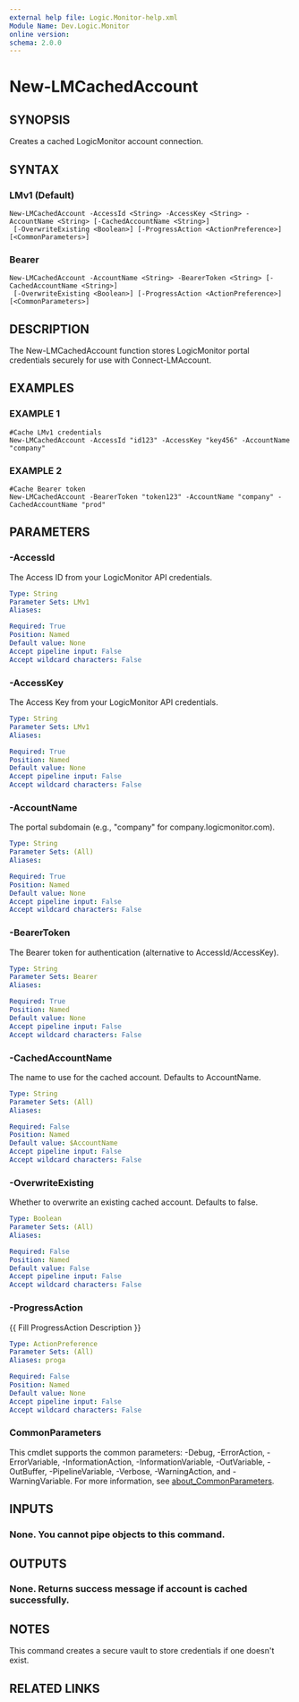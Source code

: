```yaml
---
external help file: Logic.Monitor-help.xml
Module Name: Dev.Logic.Monitor
online version:
schema: 2.0.0
---
```


# New-LMCachedAccount

## SYNOPSIS
Creates a cached LogicMonitor account connection.

## SYNTAX

### LMv1 (Default)
```
New-LMCachedAccount -AccessId <String> -AccessKey <String> -AccountName <String> [-CachedAccountName <String>]
 [-OverwriteExisting <Boolean>] [-ProgressAction <ActionPreference>] [<CommonParameters>]
```

### Bearer
```
New-LMCachedAccount -AccountName <String> -BearerToken <String> [-CachedAccountName <String>]
 [-OverwriteExisting <Boolean>] [-ProgressAction <ActionPreference>] [<CommonParameters>]
```

## DESCRIPTION
The New-LMCachedAccount function stores LogicMonitor portal credentials securely for use with Connect-LMAccount.

## EXAMPLES

### EXAMPLE 1
```
#Cache LMv1 credentials
New-LMCachedAccount -AccessId "id123" -AccessKey "key456" -AccountName "company"
```

### EXAMPLE 2
```
#Cache Bearer token
New-LMCachedAccount -BearerToken "token123" -AccountName "company" -CachedAccountName "prod"
```

## PARAMETERS

### -AccessId
The Access ID from your LogicMonitor API credentials.

```yaml
Type: String
Parameter Sets: LMv1
Aliases:

Required: True
Position: Named
Default value: None
Accept pipeline input: False
Accept wildcard characters: False
```

### -AccessKey
The Access Key from your LogicMonitor API credentials.

```yaml
Type: String
Parameter Sets: LMv1
Aliases:

Required: True
Position: Named
Default value: None
Accept pipeline input: False
Accept wildcard characters: False
```

### -AccountName
The portal subdomain (e.g., "company" for company.logicmonitor.com).

```yaml
Type: String
Parameter Sets: (All)
Aliases:

Required: True
Position: Named
Default value: None
Accept pipeline input: False
Accept wildcard characters: False
```

### -BearerToken
The Bearer token for authentication (alternative to AccessId/AccessKey).

```yaml
Type: String
Parameter Sets: Bearer
Aliases:

Required: True
Position: Named
Default value: None
Accept pipeline input: False
Accept wildcard characters: False
```

### -CachedAccountName
The name to use for the cached account.
Defaults to AccountName.

```yaml
Type: String
Parameter Sets: (All)
Aliases:

Required: False
Position: Named
Default value: $AccountName
Accept pipeline input: False
Accept wildcard characters: False
```

### -OverwriteExisting
Whether to overwrite an existing cached account.
Defaults to false.

```yaml
Type: Boolean
Parameter Sets: (All)
Aliases:

Required: False
Position: Named
Default value: False
Accept pipeline input: False
Accept wildcard characters: False
```

### -ProgressAction
{{ Fill ProgressAction Description }}

```yaml
Type: ActionPreference
Parameter Sets: (All)
Aliases: proga

Required: False
Position: Named
Default value: None
Accept pipeline input: False
Accept wildcard characters: False
```

### CommonParameters
This cmdlet supports the common parameters: -Debug, -ErrorAction, -ErrorVariable, -InformationAction, -InformationVariable, -OutVariable, -OutBuffer, -PipelineVariable, -Verbose, -WarningAction, and -WarningVariable. For more information, see [about_CommonParameters](http://go.microsoft.com/fwlink/?LinkID=113216).

## INPUTS

### None. You cannot pipe objects to this command.
## OUTPUTS

### None. Returns success message if account is cached successfully.
## NOTES
This command creates a secure vault to store credentials if one doesn't exist.

## RELATED LINKS
